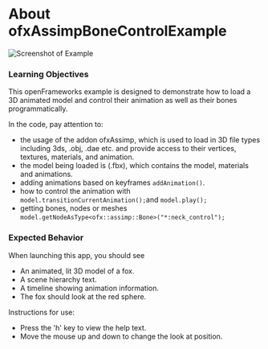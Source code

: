 # About ofxAssimpBoneControlExample
![Screenshot of Example](ofxAssimpBoneControlExample.png)

### Learning Objectives

This openFrameworks example is designed to demonstrate how to load a 3D animated model and control their animation as well as their bones programmatically.


In the code, pay attention to:

* the usage of the addon ofxAssimp, which is used to load in 3D file types including 3ds, .obj, .dae etc. and provide access to their vertices, textures, materials, and animation.
* the model being loaded is (.fbx), which contains the model, materials and animations.
* adding animations based on keyframes ```addAnimation()```.
* how to control the animation with ```model.transitionCurrentAnimation();```and ```model.play();```
* getting bones, nodes or meshes ```model.getNodeAsType<ofx::assimp::Bone>("*:neck_control");``` 

### Expected Behavior

When launching this app, you should see

* An animated, lit 3D model of a fox.
* A scene hierarchy text.
* A timeline showing animation information.
* The fox should look at the red sphere.

Instructions for use:

* Press the 'h' key to view the help text.
* Move the mouse up and down to change the look at position.  
